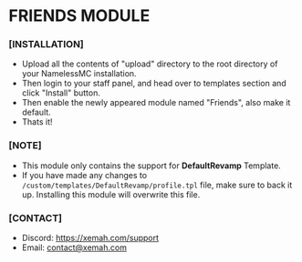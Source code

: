 # FRIENDS MODULE

### [INSTALLATION]
- Upload all the contents of "upload" directory to the root directory of your NamelessMC installation.
- Then login to your staff panel, and head over to templates section and click "Install" button.
- Then enable the newly appeared module named "Friends", also make it default.
- Thats it!

### [NOTE]
- This module only contains the support for **DefaultRevamp** Template.
- If you have made any changes to `/custom/templates/DefaultRevamp/profile.tpl` file, make sure to back it up. Installing this module will overwrite this file.

### [CONTACT]
- Discord: https://xemah.com/support
- Email: contact@xemah.com
